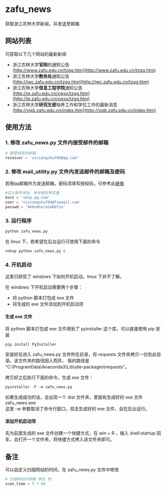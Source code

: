 
# zafu_news

获取浙江农林大学新闻，并发送至邮箱

## 网站列表

可获取以下几个网站的最新新闻

- 浙江农林大学**官网**的通知公告  
  [http://www.zafu.edu.cn/tzgg.htm](http://www.zafu.edu.cn/tzgg.htm)
- 浙江农林大学**教务处**通知公告  
  [http://jwc.zafu.edu.cn/tzgg.htm](http://jwc.zafu.edu.cn/tzgg.htm)  
- 浙江农林大学**信息工程学院**通知公告  
  [http://ie.zafu.edu.cn/xwxx/tzgg.htm](http://ie.zafu.edu.cn/xwxx/tzgg.htm)
- 浙江农林大学**研究生部**培养工作和学位工作的最新消息  
  [http://yjsb.zafu.edu.cn/index.htm](http://yjsb.zafu.edu.cn/index.htm)  

## 使用方法

### 1. 修改 zafu_news.py 文件内接受邮件的邮箱  

```python
# 接受信息的邮箱
receiver = 'xixiangshu704@qq.com'
```

### 2. 修改 mail_utility.py 文件内发送邮件的邮箱及密码

若用qq邮箱作为发送邮箱，密码须填写授权码，可参考此[链接](https://service.mail.qq.com/cgi-bin/help?subtype=1&&no=1001256&&id=28)

```python
#定义邮件地址、账号密码等变量
host = 'smtp.qq.com'
user = 'xixiangshu704@foxmail.com'
passwd = 'kkknehvraimhbfie'
```

### 3. 运行程序

```python
python zafu_news.py
```

在 linux 下，若希望在后台运行可使用下面的命令  

```python
nohup python zafu_news.py &
```

### 4. 开机启动

这里只研究了 windows 下如何开机启动，linux 下并不了解。  

在 windows 下开机启动需要两个步骤：

- 将 python 脚本打包成 exe 文件
- 将生成的 exe 文件添加到开机启动项

#### 生成 exe 文件

将 python 脚本打包成 exe 文件用到了 pyinstaller 这个库，可以直接使用 pip 安装

```python
pip install PyInstaller
```

安装好后进入 zafu_news.py 文件所在目录，将 requests 文件夹拷贝一份到此目录。该文件夹的路径因人而异，
我的路径是 "C:\ProgramData\Anaconda3\Lib\site-packages\requests"。  

拷贝好之后执行下面的命令，生成 exe 文件：

```python
pyinstaller -F -w zafu_news.py
```

如果生成成功的话，会出现一个 dist 文件夹，里面有生成好的 exe 文件 zafu_news.exe  
这里 -w 参数取消了命令行窗口，双击生成好的 exe 文件，会在后台运行。  

#### 添加开机启动项

先为前面生成的 exe 文件创建一个快捷方式，在 win + R ，输入 shell:startup 回车，会打开一个文件夹，将快捷方式拷入该文件夹即可。

## 备注

可以自定义扫描网站的时间，在 zafu_news.py 文件中修改  

```python
# 扫描网站的周期 单位 秒
scan_time = 5 * 60
```
